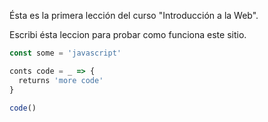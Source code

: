 Ésta es la primera lección del curso "Introducción a la Web".

Escribi ésta leccion para probar como funciona este sitio.

~~~js
const some = 'javascript'

conts code = _ => {
  returns 'more code'
}

code()
~~~
